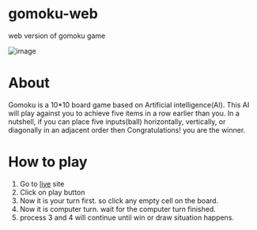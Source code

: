 # gomoku-web
web version of gomoku game

![image](https://user-images.githubusercontent.com/43715453/136309907-c656aca2-c8f0-47a2-8340-e57eb1a5e02d.png)


# About
Gomoku is a 10*10 board game based on Artificial intelligence(AI).
This AI will play against you to achieve five items in a row earlier than you. In a nutshell, if you can place five inputs(ball) horizontally, vertically, or diagonally in an adjacent order then Congratulations! you are the winner.

# How to play
1. Go to  <a href="https://arman18.github.io/gomoku-web/">live</a> site
2. Click on play button
3. Now it is your turn first. so click any empty cell on the board.
4. Now it is computer turn. wait for the computer turn finished.
5. process 3 and 4 will continue until win or draw situation happens.

